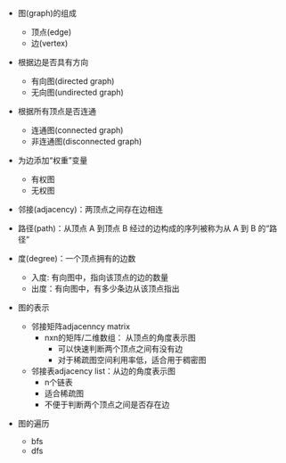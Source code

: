 * 图(graph)的组成
  * 顶点(edge)
  * 边(vertex)

* 根据边是否具有方向
  * 有向图(directed graph)
  * 无向图(undirected graph)

* 根据所有顶点是否连通
  * 连通图(connected graph)
  * 非连通图(disconnected graph)

* 为边添加“权重”变量
  * 有权图
  * 无权图

* 邻接(adjacency)：两顶点之间存在边相连

* 路径(path)：从顶点 A 到顶点 B 经过的边构成的序列被称为从 A 到 B 的“路径”

* 度(degree)：一个顶点拥有的边数
  * 入度: 有向图中，指向该顶点的边的数量
  * 出度：有向图中，有多少条边从该顶点指出


* 图的表示
  * 邻接矩阵adjacenncy matrix
    * nxn的矩阵/二维数组： 从顶点的角度表示图
        * 可以快速判断两个顶点之间有没有边
        * 对于稀疏图空间利用率低，适合用于稠密图
  * 邻接表adjacency list：从边的角度表示图
    * n个链表
    * 适合稀疏图
    * 不便于判断两个顶点之间是否存在边

* 图的遍历
  * bfs
  * dfs
